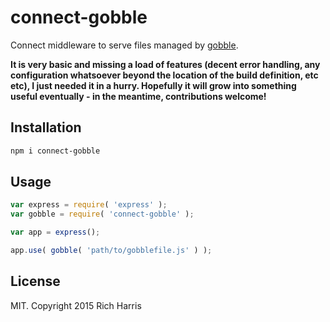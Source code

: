 # connect-gobble

Connect middleware to serve files managed by [gobble](https://github.com/gobblejs/gobble).

**It is very basic and missing a load of features (decent error handling, any configuration whatsoever beyond the location of the build definition, etc etc), I just needed it in a hurry. Hopefully it will grow into something useful eventually - in the meantime, contributions welcome!**

## Installation

```bash
npm i connect-gobble
```

## Usage

```js
var express = require( 'express' );
var gobble = require( 'connect-gobble' );

var app = express();

app.use( gobble( 'path/to/gobblefile.js' ) );
```

## License

MIT. Copyright 2015 Rich Harris